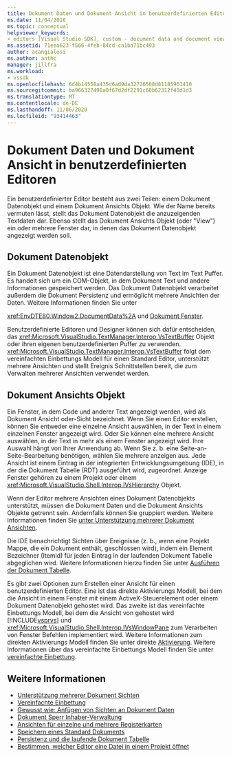 ```yaml
---
title: Dokument Daten und Dokument Ansicht in benutzerdefinierten Editoren | Microsoft-Dokumentation
ms.date: 11/04/2016
ms.topic: conceptual
helpviewer_keywords:
- editors [Visual Studio SDK], custom - document data and document view
ms.assetid: 71eea623-f566-4feb-84cd-ca1ba71bc493
author: acangialosi
ms.author: anthc
manager: jillfra
ms.workload:
- vssdk
ms.openlocfilehash: 6d4b14558a435d6ad9da32726508d81185961410
ms.sourcegitcommit: ba966327498a0f67d2df2291c60b62312f40d1d3
ms.translationtype: MT
ms.contentlocale: de-DE
ms.lasthandoff: 11/06/2020
ms.locfileid: "93414463"
---
```

# <a name="document-data-and-document-view-in-custom-editors"></a>Dokument Daten und Dokument Ansicht in benutzerdefinierten Editoren
Ein benutzerdefinierter Editor besteht aus zwei Teilen: einem Dokument Datenobjekt und einem Dokument Ansichts Objekt. Wie der Name bereits vermuten lässt, stellt das Dokument Datenobjekt die anzuzeigenden Textdaten dar. Ebenso stellt das Dokument Ansichts Objekt (oder "View") ein oder mehrere Fenster dar, in denen das Dokument Datenobjekt angezeigt werden soll.

## <a name="document-data-object"></a>Dokument Datenobjekt
 Ein Dokument Datenobjekt ist eine Datendarstellung von Text im Text Puffer. Es handelt sich um ein COM-Objekt, in dem Dokument Text und andere Informationen gespeichert werden. Das Dokument Datenobjekt verarbeitet außerdem die Dokument Persistenz und ermöglicht mehrere Ansichten der Daten. Weitere Informationen finden Sie unter

 <xref:EnvDTE80.Window2.DocumentData%2A> und [Dokument Fenster](../extensibility/internals/document-windows.md).

 Benutzerdefinierte Editoren und Designer können sich dafür entscheiden, das <xref:Microsoft.VisualStudio.TextManager.Interop.VsTextBuffer> Objekt oder ihren eigenen benutzerdefinierten Puffer zu verwenden. <xref:Microsoft.VisualStudio.TextManager.Interop.VsTextBuffer> folgt dem vereinfachten Einbettungs Modell für einen Standard Editor, unterstützt mehrere Ansichten und stellt Ereignis Schnittstellen bereit, die zum Verwalten mehrerer Ansichten verwendet werden.

## <a name="document-view-object"></a>Dokument Ansichts Objekt
 Ein Fenster, in dem Code und anderer Text angezeigt werden, wird als Dokument Ansicht oder-Sicht bezeichnet. Wenn Sie einen Editor erstellen, können Sie entweder eine einzelne Ansicht auswählen, in der Text in einem einzelnen Fenster angezeigt wird. Oder Sie können eine mehrere Ansicht auswählen, in der Text in mehr als einem Fenster angezeigt wird. Ihre Auswahl hängt von Ihrer Anwendung ab. Wenn Sie z. b. eine Seite-an-Seite-Bearbeitung benötigen, wählen Sie mehrere anzeigen aus. Jede Ansicht ist einem Eintrag in der integrierten Entwicklungsumgebung (IDE), in der die Dokument Tabelle (RDT) ausgeführt wird, zugeordnet. Anzeige Fenster gehören zu einem Projekt oder einem <xref:Microsoft.VisualStudio.Shell.Interop.IVsHierarchy> Objekt.

 Wenn der Editor mehrere Ansichten eines Dokument Datenobjekts unterstützt, müssen die Dokument Daten und die Dokument Ansichts Objekte getrennt sein. Andernfalls können Sie gruppiert werden. Weitere Informationen finden Sie [unter Unterstützung mehrerer Dokument Ansichten](../extensibility/supporting-multiple-document-views.md).

 Die IDE benachrichtigt Sichten über Ereignisse (z. b., wenn eine Projekt Mappe, die ein Dokument enthält, geschlossen wird), indem ein Element Bezeichner (Itemid) für jeden Eintrag in der laufenden Dokument Tabelle abgeglichen wird. Weitere Informationen hierzu finden Sie unter [Ausführen der Dokument Tabelle](../extensibility/internals/running-document-table.md).

 Es gibt zwei Optionen zum Erstellen einer Ansicht für einen benutzerdefinierten Editor. Eine ist das direkte Aktivierungs Modell, bei dem die Ansicht in einem Fenster mit einem ActiveX-Steuerelement oder einem Dokument Datenobjekt gehostet wird. Das zweite ist das vereinfachte Einbettungs Modell, bei dem die Ansicht von gehostet wird [!INCLUDE[vsprvs](../code-quality/includes/vsprvs_md.md)] und <xref:Microsoft.VisualStudio.Shell.Interop.IVsWindowPane> zum Verarbeiten von Fenster Befehlen implementiert wird. Weitere Informationen zum direkten Aktivierungs Modell finden Sie unter direkte [Aktivierung](/previous-versions/visualstudio/visual-studio-2015/misc/in-place-activation?preserve-view=true&view=vs-2015). Weitere Informationen über das vereinfachte Einbettungs Modell finden Sie unter [vereinfachte Einbettung](../extensibility/simplified-embedding.md).

## <a name="see-also"></a>Weitere Informationen

- [Unterstützung mehrerer Dokument Sichten](../extensibility/supporting-multiple-document-views.md)
- [Vereinfachte Einbettung](../extensibility/simplified-embedding.md)
- [Gewusst wie: Anfügen von Sichten an Dokument Daten](../extensibility/how-to-attach-views-to-document-data.md)
- [Dokument Sperr Inhaber-Verwaltung](../extensibility/document-lock-holder-management.md)
- [Ansichten für einzelne und mehrere Registerkarten](../extensibility/single-and-multi-tab-views.md)
- [Speichern eines Standard Dokuments](../extensibility/internals/saving-a-standard-document.md)
- [Persistenz und die laufende Dokument Tabelle](../extensibility/internals/persistence-and-the-running-document-table.md)
- [Bestimmen, welcher Editor eine Datei in einem Projekt öffnet](../extensibility/internals/determining-which-editor-opens-a-file-in-a-project.md)